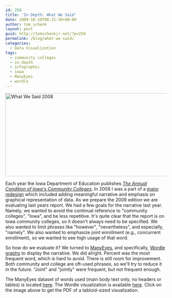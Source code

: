 ```yaml
---
id: 258
title: 'In Depth: What We Said'
date: 2009-10-28T08:15:30+00:00
author: tom_schenk
layout: post
guid: http://tomschenkjr.net/?p=258
permalink: /blog/what-we-said/
categories:
  - Data Visualization
tags:
  - community colleges
  - in-depth
  - infographic
  - iowa
  - ManyEyes
  - wordle
---
```

<a href="http://tomschenkjr.net/wordpress/wp-content/uploads/2009/10/what-we-said-2008.pdf"><img class="aligncenter size-full wp-image-259" title="What We Said 2008" src="http://tomschenkjr.net/wordpress/wp-content/uploads/2009/10/what-we-said-2008.png" alt="What We Said 2008" width="600" height="260" /></a>

Each year the Iowa Department of Education publishes <a href="http://www.iowa.gov/educate/index.php?option=com_content&amp;view=article&amp;id=1663&amp;catid=183&amp;Itemid=2471"><em>The Annual Condition of Iowa's Community Colleges</em></a>. In 2008 I was a part of a <a href="http://www.iowa.gov/educate/index.php?option=com_docman&amp;task=doc_download&amp;gid=6470">major redesign</a> which included adding meaningful narrative and emphasis on graphical representation of data. As we prepare the 2009 edition we are evaluating last years report. We had a few goals for the narrative last year. Namely, we wanted to avoid the continual reference to "community colleges", "Iowa", and be less repetitive. It's quite clear that the report is on Iowa community colleges, so it doesn't always need to be specified. We also wanted to limit phrases like "however", "nevertheless", and especially, "namely". We also wanted to emphasize joint enrollment (e.g., concurrent enrollment), so we wanted to see high usage of that word.

So how do we evaluate it? We turned to <a href="http://manyeyes.alphaworks.ibm.com/manyeyes/">ManyEyes</a>, and specifically, <a href="http://www.wordle.net/">Wordle graphs</a> to display the narrative. We did alright. Percent was the most frequent word, which is hard to avoid. There is still room for improvement. Both community and college are oft-used phrases, so we'll try to reduce it in the future. "Joint" and "jointly" were frequent, but not frequent enough.

The ManyEyes dataset of words used (main body text only, no headers or tables) is located <a href="http://manyeyes.alphaworks.ibm.com/manyeyes/datasets/6c5364de990611de8d22000255111976/versions/1">here</a>. The Wordle visualization is available <a href="http://manyeyes.alphaworks.ibm.com/manyeyes/visualizations/words-in-condition-report-2008-wor">here</a>. Click on the image above to get the PDF of a tabloid-sized visualization.